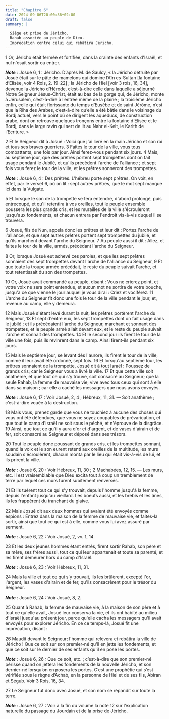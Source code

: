 ```yaml
---
title: "Chapitre 6"
date: 2024-09-06T20:00:36+02:00
draft: false
summary: |
  
  Siège et prise de Jéricho.
  Rahab associée au peuple de Dieu.
  Imprécation contre celui qui rebâtira Jéricho.
---
```



1 Or, Jéricho était fermée et fortifiée, dans la crainte des enfants d'Israël, et nul n'osait sortir ou entrer.

***Note*** :  Josué 6, 1 : Jéricho. D’après M. de Saulcy, « la Jéricho détruite par Josué était sur le pâté de mamelons qui domine l’Aïn es-Sultan [la fontaine d’Elisée, voir 4 Rois, 2. 19-22] ; la Jéricho de Hiel [voir 3 rois, 16, 34], devenue la Jéricho d’Hérode, c’est-à-dire celle dans laquelle a séjourné Notre Seigneur Jésus-Christ, était au bas de la gorge qui, de Jéricho, monte à Jérusalem, c’est-à-dire à l’entrée même de la plaine ; la troisième Jéricho enfin, celle qui était florissante du temps d’Eusèbe et de saint Jérôme, n’est que la Riha des Arabes, c’est-à-dire qu’elle a été bâtie dans le voisinage du Bordj actuel, vers le point où se dirigent les aqueducs, de construction arabe, dont on retrouve quelques tronçons entre la fontaine d’Elisée et le Bordj, dans le large ravin qui sert de lit au Nahr el-Kelt, le Karith de l’Ecriture. »


2 Et le Seigneur dit à Josué : Voici que j'ai livré en la main Jéricho et son roi et tous ses braves guerriers. 3 Faites le tour de la ville, vous tous combattants, une fois par jour. Ainsi ferez-vous pendant six jours. 4 Mais, au septième jour, que des prêtres portent sept trompettes dont on fait usage pendant le Jubilé, et qu'ils précèdent l'arche de l'alliance ; et sept fois vous ferez le tour de la ville, et les prêtres sonneront des trompettes.

***Note*** :  Josué 6, 4 : Des prêtres. L’hébreu porte sept prêtres. On voit, en effet, par le verset 6, où on lit : sept autres prêtres, que le mot sept manque ici dans la Vulgate.

5 Et lorsque le son de la trompette se fera entendre, d'abord prolongé, puis entrecoupé, et qu'il retentira à vos oreilles, tout le peuple ensemble poussera les plus grands cris, et les murailles de la ville s'écrouleront jusqu'aux fondements, et chacun entrera par l'endroit vis-à-vis duquel il se trouvera.


6 Josué, fils de Nun, appela donc les prêtres et leur dit : Portez l'arche de l'alliance, et que sept autres prêtres portent sept trompettes du jubilé, et qu'ils marchent devant l'arche du Seigneur. 7 Au peuple aussi il dit : Allez, et faites le tour de la ville, armés, précédant l'arche du Seigneur.


8 Or, lorsque Josué eut achevé ces paroles, et que les sept prêtres sonnaient des sept trompettes devant l'arche de l'alliance du Seigneur, 9 Et que toute la troupe armée précédait, le reste du peuple suivait l'arche, et tout retentissait du son des trompettes.

10 Or, Josué avait commandé au peuple, disant : Vous ne crierez point, et votre voix ne sera point entendue, et aucun mot ne sortira de votre bouche, jusqu'à ce que vienne le jour auquel je vous dirai : Criez et vociférez. 11 L'arche du Seigneur fit donc une fois le tour de la ville pendant le jour, et, revenue au camp, elle y demeura.


12 Mais Josué s'étant levé durant la nuit, les prêtres portèrent l'arche du Seigneur, 13 Et sept d'entre eux, les sept trompettes dont on fait usage dans le jubilé ; et ils précédaient l'arche du Seigneur, marchant et sonnant des trompettes, et le peuple armé allait devant eux, et le reste du peuple suivait l'arche et sonnait des trompettes. 14 Et le second jour ils firent le tour de la ville une fois, puis ils revinrent dans le camp. Ainsi firent-ils pendant six jours.


15 Mais le septième jour, se levant dès l'aurore, ils firent le tour de la ville, comme il leur avait été ordonné, sept fois. 16 Et lorsqu'au septième tour, les prêtres sonnaient de la trompette, Josué dit à tout Israël : Poussez de grands cris; car le Seigneur vous a livré la ville. 17 Et que cette ville soit anathème, et que tout ce qui s'y trouve, soit consacré au Seigneur; que la seule Rahab, la femme de mauvaise vie, vive avec tous ceux qui sont à elle dans sa maison ; car elle a caché les messagers que nous avons envoyés.

***Note*** :  Josué 6, 17 : Voir Josué, 2, 4 ; Hébreux, 11, 31. ― Soit anathème ; c’est-à-dire vouée à la destruction.

18 Mais vous, prenez garde que vous ne touchiez à aucune des choses qui vous ont été défendues, que vous ne soyez coupables de prévarication, et que tout le camp d'Israël ne soit sous le péché, et n'éprouve de la disgrâce. 19 Ainsi, que tout ce qu'il y aura d'or et d'argent, et de vases d'airain et de fer, soit consacré au Seigneur et déposé dans ses trésors.


20 Tout le peuple donc poussant de grands cris, et les trompettes sonnant, quand la voix et le son eurent retenti aux oreilles de la multitude, les murs soudain s'écroulèrent, chacun monta par le lieu qui était vis-à-vis de lui, et ils prirent la ville.

***Note*** :  Josué 6, 20 : Voir Hébreux, 11, 30 ; 2 Machabées, 12, 15. ― Les murs, etc. Il est vraisemblable que Dieu excita tout à coup un tremblement de terre par lequel ces murs furent subitement renversés.

21 Et ils tuèrent tout ce qui s'y trouvait, depuis l'homme jusqu'à la femme, depuis l'enfant jusqu'au vieillard. Les boeufs aussi, et les brebis et les ânes, ils les frappèrent du tranchant du glaive.


22 Mais Josué dit aux deux hommes qui avaient été envoyés comme espions : Entrez dans la maison de la femme de mauvaise vie, et faites-la sortir, ainsi que tout ce qui est à elle, comme vous lui avez assuré par serment.

***Note*** :  Josué 6, 22 : Voir Josué, 2, vv. 1, 14.

23 Et les deux jeunes hommes étant entrés, firent sortir Rahab, son père et sa mère, ses frères aussi, tout ce qui leur appartenait et toute sa parenté, et les firent demeurer hors du camp d'Israël.

***Note*** :  Josué 6, 23 : Voir Hébreux, 11, 31.


24 Mais la ville et tout ce qui s'y trouvait, ils les brûlèrent, excepté l'or, l'argent, les vases d'airain et de fer, qu'ils consacrèrent pour le trésor du Seigneur.

***Note*** :  Josué 6, 24 : Voir Josué, 8, 2.

25 Quant à Rahab, la femme de mauvaise vie, à la maison de son père et à tout ce qu'elle avait, Josué leur conserva la vie, et ils ont habité au milieu d'Israël jusqu'au présent jour, parce qu'elle cacha les messagers qu'il avait envoyés pour explorer Jéricho. En ce ce temps-là, Josué fit une imprécation, disant :


26 Maudit devant le Seigneur; l'homme qui relèvera et rebâtira la ville de Jéricho ! Que ce soit sur son premier-né qu'il en jette les fondements, et que ce soit sur le dernier de ses enfants qu'il en pose les portes.

***Note*** :  Josué 6, 26 : Que ce soit, etc. ; c’est-à-dire que son premier-né périsse quand on jettera les fondements de la nouvelle Jéricho, et son dernier-né lorsqu’on en posera les portes. C’est une prophétie qui s’est vérifiée sous le règne d’Achab, en la personne de Hiel et de ses fils, Abiran et Ségub. Voir 3 Rois, 16, 34.


27 Le Seigneur fut donc avec Josué, et son nom se répandit sur toute la terre.

***Note*** :  Josué 6, 27 : Voir à la fin du volume la note 12 sur l’explication naturelle du passage du Jourdain et de la prise de Jéricho.

